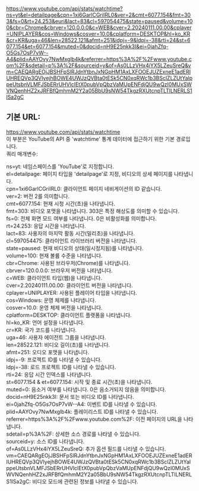 https://www.youtube.com/api/stats/watchtime?ns=yt&el=detailpage&cpn=1xi6GarlCGriIRL0&ver=2&cmt=6077.154&fmt=303&fs=0&rt=24.253&euri&lact=83&cl=597054475&state=paused&volume=100&cbr=Chrome&cbrver=120.0.0.0&c=WEB&cver=2.20240111.00.00&cplayer=UNIPLAYER&cos=Windows&cosver=10.0&cplatform=DESKTOP&hl=ko_KR&cr=KR&uga=46&len=28522.121&afmt=251&idpj=-9&ldpj=-38&rti=24&st=6077.154&et=6077.154&muted=0&docid=nH9E25nkk3I&ei=0jahZfq-O5Gs7OsP7vW--A4&plid=AAYOvy7NwMxglb4k&referrer=https%3A%2F%2Fwww.youtube.com%2F&sdetail=p%3A%2F&sourceid=y&of=As0LLzVHx4iYX5LZeuSreQ&vm=CAEQARgEOjJBSHFpSlRJdnYtbnJxNGpHM1AxLXFOOEJUZExneE1adERIUHREQVp3QVIyejhBOWE4UWJzQVBta0tESk5CN0xqRWc1b3BSclZLZUtYalppeUtsbnVLMFJSbERrUHVlclEtX0pubVpQbzVaMUpENFdjQU9wQzI0MUxSWVNQenhHZ2xJRFBfQmhmM2Y2a05BbU9sNW54TkgzRXUtcnpTLTlLNERLS1lSa2gC


## 기본 URL:

https://www.youtube.com/api/stats/watchtime </br>
이 부분은 YouTube의 API 중 'watchtime' 통계 데이터에 접근하기 위한 기본 경로입니다.</br>
쿼리 매개변수:</br>

ns=yt: 네임스페이스를 'YouTube'로 지정합니다.</br>
el=detailpage: 페이지 타입을 'detailpage'로 지정, 비디오의 상세 페이지를 나타냅니다.</br>
cpn=1xi6GarlCGriIRL0: 클라이언트 페이지 네비게이션의 ID 같습니다.</br>
ver=2: 버전 2를 의미합니다.</br>
cmt=6077.154: 현재 시청 시간(초)을 나타냅니다.</br>
fmt=303: 비디오 포맷을 나타냅니다. 303은 특정 해상도를 의미할 수 있습니다.</br>
fs=0: 전체 화면 모드 여부를 나타냅니다. 0은 비활성화를 의미합니다.</br>
rt=24.253: 응답 시간을 나타냅니다.</br>
lact=83: 사용자의 마지막 활동 시간(밀리초)을 나타냅니다.</br>
cl=597054475: 클라이언트 라이브러리 버전을 나타냅니다.</br>
state=paused: 현재 비디오의 상태(일시정지됨)를 나타냅니다.</br>
volume=100: 현재 볼륨 수준을 나타냅니다.</br>
cbr=Chrome: 사용된 브라우저(Chrome)를 나타냅니다.</br>
cbrver=120.0.0.0: 브라우저 버전을 나타냅니다.</br>
c=WEB: 클라이언트 타입(웹)을 나타냅니다.</br>
cver=2.20240111.00.00: 클라이언트 버전을 나타냅니다.</br>
cplayer=UNIPLAYER: 사용된 플레이어 타입을 나타냅니다.</br>
cos=Windows: 운영 체제를 나타냅니다.</br>
cosver=10.0: 운영 체제 버전을 나타냅니다.</br>
cplatform=DESKTOP: 클라이언트 플랫폼을 나타냅니다.</br>
hl=ko_KR: 언어 설정을 나타냅니다.</br>
cr=KR: 국가 코드를 나타냅니다.</br>
uga=46: 사용자 에이전트 그룹을 나타냅니다.</br>
len=28522.121: 비디오 길이(초)를 나타냅니다.</br>
afmt=251: 오디오 포맷을 나타냅니다.</br>
idpj=-9: 프로젝트 ID를 나타낼 수 있습니다.</br>
ldpj=-38: 로드 프로젝트 ID를 나타낼 수 있습니다.</br>
rti=24: 응답 시간 인덱스를 나타냅니다.</br>
st=6077.154 & et=6077.154: 시작 및 종료 시간(초)을 나타냅니다.</br>
muted=0: 음소거 여부를 나타냅니다. 0은 음소거되지 않음을 의미합니다.</br>
docid=nH9E25nkk3I: 문서 또는 비디오 ID를 나타냅니다.</br>
ei=0jahZfq-O5Gs7OsP7vW--A4: 이벤트 ID를 나타낼 수 있습니다.</br>
plid=AAYOvy7NwMxglb4k: 플레이리스트 ID를 나타낼 수 있습니다.</br>
referrer=https%3A%2F%2Fwww.youtube.com%2F: 이전 페이지의 URL을 나타냅니다.</br>
sdetail=p%3A%2F: 상세한 소스 경로를 나타낼 수 있습니다.</br>
sourceid=y: 소스 ID를 나타냅니다.</br>
of=As0LLzVHx4iYX5LZeuSreQ: 추가 옵션 필드를 나타낼 수 있습니다.</br>
vm=CAEQARgEOjJBSHFpSlRJdnYtbnJxNGpHM1AxLXFOOEJUZExneE1adERIUHREQVp3QVIyejhBOWE4UWJzQVBta0tESk5CN0xqRWc1b3BSclZLZUtYalppeUtsbnVLMFJSbERrUHVlclEtX0pubVpQbzVaMUpENFdjQU9wQzI0MUxSWVNQenhHZ2xJRFBfQmhmM2Y2a05BbU9sNW54TkgzRXUtcnpTLTlLNERLS1lSa2gC: 비디오 모드에 관련된 정보를 나타낼 수 있습니다.</br>
